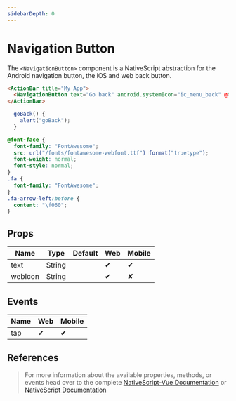 ```yaml
---
sidebarDepth: 0
---
```


# Navigation Button

The `<NavigationButton>` component is a NativeScript abstraction for the Android navigation button, the iOS and web back button.

<DocExampleBox codeBox="https://codesandbox.io/s/9y51w9oj54">

```html
<ActionBar title="My App">
  <NavigationButton text="Go back" android.systemIcon="ic_menu_back" @tap="goBack" webIcon="fa fa-arrow-left" />
</ActionBar>
```

```js
  goBack() {
    alert("goBack");
  }
```

```scss
@font-face {
  font-family: "FontAwesome";
  src: url("/fonts/fontawesome-webfont.ttf") format("truetype");
  font-weight: normal;
  font-style: normal;
}
.fa {
  font-family: "FontAwesome";
}
.fa-arrow-left:before {
  content: "\f060";
}
```

<NavigationButtonDoc />
</DocExampleBox>

## Props

| Name    | Type   | Default | Web | Mobile |
| ------- | ------ | ------- | --- | ------ |
| text    | String |         | ✔   | ✔      |
| webIcon | String |         | ✔   | ✘      |

## Events

| Name | Web | Mobile |
| ---- | --- | ------ |
| tap  | ✔   | ✔      |

## References

> For more information about the available properties, methods, or events head over to the complete [NativeScript-Vue Documentation](https://nativescript-vue.org/en/docs/elements/action-bar/navigation-button/)
> or [NativeScript Documentation](https://docs.nativescript.org/api-reference/classes/_ui_action_bar_.navigationbutton)
